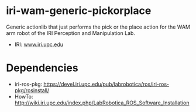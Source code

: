 iri-wam-generic-pickorplace
===========================

Generic actionlib that just performs the pick or the place action for the WAM arm robot of the IRI Perception and Manipulation Lab.

* IRI: www.iri.upc.edu


Dependencies
===========================
* iri-ros-pkg: https://devel.iri.upc.edu/pub/labrobotica/ros/iri-ros-pkg/rosinstall/
* HowTo: http://wiki.iri.upc.edu/index.php/LabRobotica_ROS_Software_Installation
